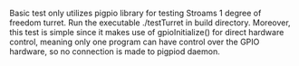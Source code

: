 Basic test only utilizes pigpio library for testing Stroams 1 degree of freedom turret. Run the executable ./testTurret in build directory. Moreover, this test
is simple since it makes use of gpioInitialize() for direct hardware control, meaning
only one program can have control over the GPIO hardware, so no connection is made
to pigpiod daemon.
